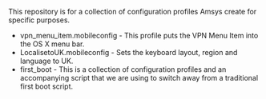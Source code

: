 This repository is for a collection of configuration profiles Amsys create for specific purposes.

 - vpn_menu_item.mobileconfig - This profile puts the VPN Menu Item into the OS X menu bar.
 - LocalisetoUK.mobileconfig - Sets the keyboard layout, region and language to UK.
 - first_boot - This is a collection of configuration profiles and an accompanying script that we are using to switch away from a traditional first boot script.
